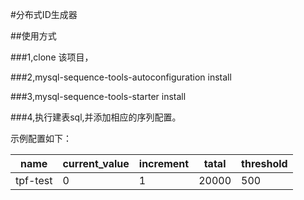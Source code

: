 #分布式ID生成器 

##使用方式

###1,clone 该项目，

###2,mysql-sequence-tools-autoconfiguration install 

###3,mysql-sequence-tools-starter install

###4,执行建表sql,并添加相应的序列配置。

示例配置如下：

| name     | current_value | increment | tatal | threshold |
| -------- | ------------- | --------- | ----- | --------- |
| tpf-test | 0             | 1         | 20000 | 500       |


